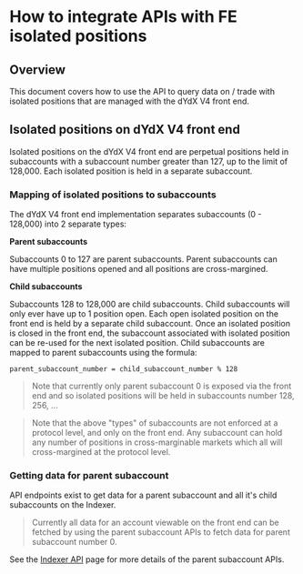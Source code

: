 # How to integrate APIs with FE isolated positions

## Overview
This document covers how to use the API to query data on / trade with isolated positions that are managed with the dYdX V4 front end.

## Isolated positions on dYdX V4 front end
Isolated positions on the dYdX V4 front end are perpetual positions held in subaccounts with a subaccount number greater than 127, up to the limit of 128,000. Each isolated position is held in a separate subaccount.

### Mapping of isolated positions to subaccounts
The dYdX V4 front end implementation separates subaccounts (0 - 128,000) into 2 separate types:

**Parent subaccounts**

Subaccounts 0 to 127 are parent subaccounts. Parent subaccounts can have multiple positions opened and all positions are cross-margined.

**Child subaccounts**

Subaccounts 128 to 128,000 are child subaccounts. Child subaccounts will only ever have up to 1 position open. Each open isolated position on the front end is held by a separate child subaccount.
Once an isolated position is closed in the front end, the subaccount associated with isolated position can be re-used for the next isolated position.
Child subaccounts are mapped to parent subaccounts using the formula:
```
parent_subaccount_number = child_subaccount_number % 128
```

> Note that currently only parent subaccount 0 is exposed via the front end and so isolated positions will be held in subaccounts number 128, 256, ...

> Note that the above "types" of subaccounts are not enforced at a protocol level, and only on the front end. Any subaccount can hold any number of positions in cross-marginable markets which all will cross-margined at the protocol level.

### Getting data for parent subaccount
API endpoints exist to get data for a parent subaccount and all it's child subaccounts on the Indexer.

> Currently all data for an account viewable on the front end can be fetched by using the parent subaccount APIs to fetch data for parent subaccount number 0.

See the <a href="/developers/indexer/indexer_api">Indexer API</a> page for more details of the parent subaccount APIs.
